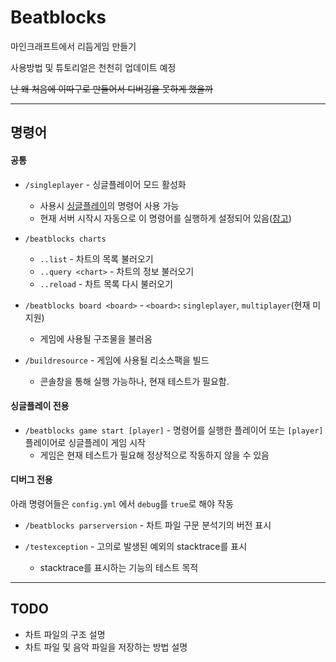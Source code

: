 # Beatblocks
마인크래프트에서 리듬게임 만들기

사용방법 및 튜토리얼은 천천히 업데이트 예정

~~난 왜 처음에 이따구로 만들어서 디버깅을 못하게 했을까~~

-----

## 명령어

#### 공통

- `/singleplayer` - 싱글플레이어 모드 활성화
  - 사용시 [싱글플레이](README.md?readme=1#싱글플레이-전용)의 명령어 사용 가능
  - 현재 서버 시작시 자동으로 이 명령어를 실행하게 설정되어 있음([참고](src/main/java/net/spacedvoid/beatblocks/common/events/ServerLoadedEvent.java#L11))
  
- `/beatblocks charts`
  - `..list` - 차트의 목록 불러오기
  - `..query <chart>` - 차트의 정보 불러오기
  - `..reload` - 차트 목록 다시 불러오기
  
- `/beatblocks board <board>` - `<board>`**:** `singleplayer`, `multiplayer`(현재 미지원) 
  - 게임에 사용될 구조물을 불러옴
  
- `/buildresource` - 게임에 사용될 리소스팩을 빌드
  - 콘솔창을 통해 실행 가능하나, 현재 테스트가 필요함.
  
 #### 싱글플레이 전용
 - `/beatblocks game start [player]` - 명령어를 실행한 플레이어 또는 `[player]` 플레이어로 싱글플레이 게임 시작
   - 게임은 현재 테스트가 필요해 정상적으로 작동하지 않을 수 있음
   
#### 디버그 전용
아래 명령어들은 `config.yml` 에서 `debug`를 `true`로 해야 작동

- `/beatblocks parserversion` - 차트 파일 구문 분석기의 버전 표시

- `/testexception` - 고의로 발생된 예외의 stacktrace를 표시
  - stacktrace를 표시하는 기능의 테스트 목적
  
-----  

## TODO

- 차트 파일의 구조 설명
- 차트 파일 및 음악 파일을 저장하는 방법 설명
